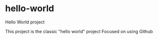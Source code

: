 # hello-world
Hello World project

This project is the classic "hello world" project
Focused on using Github
